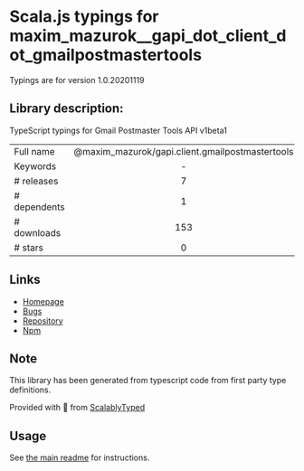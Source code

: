 
# Scala.js typings for maxim_mazurok__gapi_dot_client_dot_gmailpostmastertools

Typings are for version 1.0.20201119

## Library description:
TypeScript typings for Gmail Postmaster Tools API v1beta1

|                    |                 |
| ------------------ | :-------------: |
| Full name          | @maxim_mazurok/gapi.client.gmailpostmastertools |
| Keywords           | - |
| # releases         | 7 |
| # dependents       | 1 |
| # downloads        | 153 |
| # stars            | 0 |

## Links
- [Homepage](https://github.com/Maxim-Mazurok/google-api-typings-generator#readme)
- [Bugs](https://github.com/Maxim-Mazurok/google-api-typings-generator/issues)
- [Repository](https://github.com/Maxim-Mazurok/google-api-typings-generator)
- [Npm](https://www.npmjs.com/package/%40maxim_mazurok%2Fgapi.client.gmailpostmastertools)
    


## Note
This library has been generated from typescript code from first party type definitions.

Provided with :purple_heart: from [ScalablyTyped](https://github.com/oyvindberg/ScalablyTyped)

## Usage
See [the main readme](../../readme.md) for instructions.


